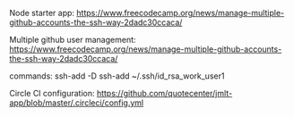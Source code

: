 Node starter app:
https://www.freecodecamp.org/news/manage-multiple-github-accounts-the-ssh-way-2dadc30ccaca/

Multiple github user management:
https://www.freecodecamp.org/news/manage-multiple-github-accounts-the-ssh-way-2dadc30ccaca/

commands:
ssh-add -D
ssh-add ~/.ssh/id_rsa_work_user1

Circle CI configuration:
https://github.com/quotecenter/jmlt-app/blob/master/.circleci/config.yml
